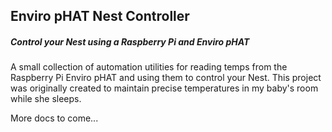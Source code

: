 ## Enviro pHAT Nest Controller

##### Control your Nest using a Raspberry Pi and Enviro pHAT

A small collection of automation utilities for reading temps from the Raspberry Pi Enviro pHAT and using them to control 
your Nest. This project was originally created to maintain precise temperatures in my baby's room while she sleeps.

More docs to come...
